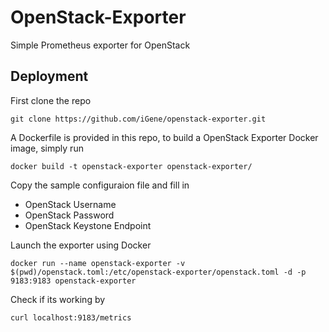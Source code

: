 # OpenStack-Exporter

Simple Prometheus exporter for OpenStack

## Deployment

First clone the repo

```git clone https://github.com/iGene/openstack-exporter.git```

A Dockerfile is provided in this repo, to build a OpenStack Exporter Docker image, simply run

```docker build -t openstack-exporter openstack-exporter/```

Copy the sample configuraion file and fill in

- OpenStack Username
- OpenStack Password
- OpenStack Keystone Endpoint

Launch the exporter using Docker

```docker run --name openstack-exporter -v $(pwd)/openstack.toml:/etc/openstack-exporter/openstack.toml -d -p 9183:9183 openstack-exporter```

Check if its working by

```curl localhost:9183/metrics```
